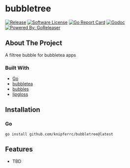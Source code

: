 # bubbletree

[![Release](https://img.shields.io/github/release/knipferrc/bubbletree.svg?style=flat-square)](https://github.com/knipferrc/bubbletree/releases/latest)
[![Software License](https://img.shields.io/badge/license-MIT-brightgreen.svg?style=flat-square)](LICENSE.md)
[![Go Report Card](https://goreportcard.com/badge/github.com/knipferrc/bubbletree?style=flat-square)](https://goreportcard.com/report/github.com/knipferrc/bubbletree)
[![Godoc](https://godoc.org/github.com/knipferrc/bubbletree?status.svg&style=flat-square)](http://godoc.org/github.com/knipferrc/bubbletree)
[![Powered By: GoReleaser](https://img.shields.io/badge/powered%20by-goreleaser-green.svg?style=flat-square)](https://github.com/goreleaser)

## About The Project

A filtree bubble for bubbletea apps

### Built With

- [Go](https://golang.org/)
- [bubbletea](https://github.com/charmbracelet/bubbletea)
- [bubbles](https://github.com/charmbracelet/bubbles)
- [lipgloss](https://github.com/charmbracelet/lipgloss)

## Installation

### Go

```
go install github.com/knipferrc/bubbletree@latest
```

## Features

- TBD
